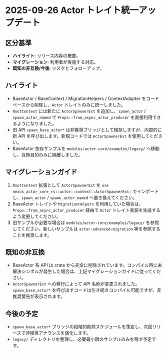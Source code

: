 # 2025-09-26 Actor トレイト統一アップデート

## 区分基準
- **ハイライト**: リリース内容の概要。
- **マイグレーション**: 利用者が実施する対応。
- **既知の非互換/今後**: リスクとフォローアップ。


## ハイライト
- BaseActor / BaseContext / MigrationHelpers / ContextAdapter をコードベースから削除し、`Actor` トレイトのみに統一しました。
- `RootContext` には新たに `ActorSpawnerExt` を追加し、`spawn_actor` / `spawn_actor_named` で `Props::from_async_actor_producer` を直接利用できるようになりました。
- 旧 API `spawn_base_actor*` は非推奨ブリッジとして残存しますが、内部的に新 API を呼び出します。新規コードでは `ActorSpawnerExt` を使用してください。
- BaseActor 依存サンプルを `modules/actor-core/examples/legacy/` へ移動し、互換目的のみに隔離しました。

## マイグレーションガイド
1. `RootContext` 拡張として `ActorSpawnerExt` を `use nexus_actor_core_rs::actor::context::ActorSpawnerExt;` でインポートし、`spawn_actor` / `spawn_actor_named` へ置き換えてください。
2. BaseActor トレイトや `MigrationHelpers` を利用していた場合は、`Props::from_async_actor_producer` 経由で `Actor` トレイト実装を生成するよう変更してください。
3. 旧サンプルが必要な場合は `modules/actor-core/examples/legacy/` を参照してください。新しいサンプルは `actor-advanced-migration` 等を参照することを推奨します。

## 既知の非互換
- BaseActor 系 API は crate から完全に削除されています。コンパイル時に未解決シンボルが発生した場合は、上記マイグレーションガイドに従ってください。
- `ActorSpawnerExt` への移行によって API 名称が変更されました。`spawn_base_actor*` を呼び出すコードは引き続きコンパイル可能ですが、非推奨警告が表示されます。

## 今後の予定
- `spawn_base_actor*` ブリッジの段階的削除スケジュールを策定し、次回リリースで非推奨アナウンスを強化します。
- `legacy/` ディレクトリを整理し、必要最小限のサンプルのみを残す予定です。

